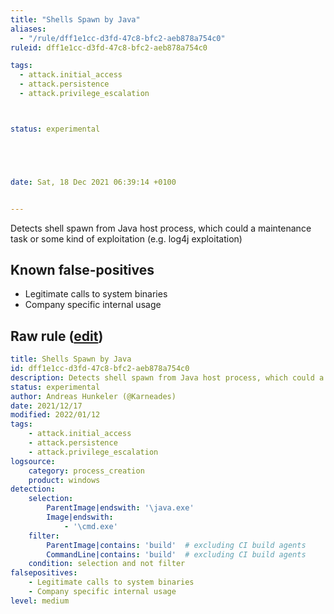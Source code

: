 ```yaml
---
title: "Shells Spawn by Java"
aliases:
  - "/rule/dff1e1cc-d3fd-47c8-bfc2-aeb878a754c0"
ruleid: dff1e1cc-d3fd-47c8-bfc2-aeb878a754c0

tags:
  - attack.initial_access
  - attack.persistence
  - attack.privilege_escalation



status: experimental





date: Sat, 18 Dec 2021 06:39:14 +0100


---
```


Detects shell spawn from Java host process, which could a maintenance task or some kind of exploitation (e.g. log4j exploitation)

<!--more-->


## Known false-positives

* Legitimate calls to system binaries
* Company specific internal usage




## Raw rule ([edit](https://github.com/SigmaHQ/sigma/edit/master/rules/windows/process_creation/proc_creation_win_shell_spawn_by_java.yml))
```yaml
title: Shells Spawn by Java
id: dff1e1cc-d3fd-47c8-bfc2-aeb878a754c0
description: Detects shell spawn from Java host process, which could a maintenance task or some kind of exploitation (e.g. log4j exploitation)
status: experimental
author: Andreas Hunkeler (@Karneades)
date: 2021/12/17
modified: 2022/01/12
tags:
    - attack.initial_access
    - attack.persistence
    - attack.privilege_escalation
logsource:
    category: process_creation
    product: windows
detection:
    selection:
        ParentImage|endswith: '\java.exe'
        Image|endswith:
            - '\cmd.exe'
    filter:
        ParentImage|contains: 'build'  # excluding CI build agents
        CommandLine|contains: 'build'  # excluding CI build agents
    condition: selection and not filter
falsepositives:
    - Legitimate calls to system binaries
    - Company specific internal usage
level: medium

```
